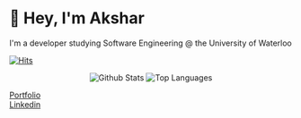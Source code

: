 # 👋 Hey, I'm Akshar
I'm a developer studying Software Engineering @ the University of Waterloo

[![Hits](https://hits.seeyoufarm.com/api/count/incr/badge.svg?url=https%3A%2F%2Fgithub.com%2FnotAkki&count_bg=%233139E7&title_bg=%23111113&icon=github.svg&icon_color=%23E7E7E7&title=Hits&edge_flat=false)](https://hits.seeyoufarm.com)

<!--![Anurag's GitHub stats](https://github-readme-stats.vercel.app/api?username=notAkki&show_icons=true&custom_title=My+Stats)
--->


<div align="center">

![Github Stats](https://github-readme-stats.vercel.app/api?username=notAkki&show_icons=true&custom_title=My+Stats&include_all_commits=false&line_height=20&theme=tokyonight&text_color=cfdaff&title_color=5e64ff&icon_color=7d81ff&border_color=cfdaff)
![Top Languages](https://github-readme-stats.vercel.app/api/top-langs/?username=notAkki&layout=compact&card_width=333&theme=tokyonight&text_color=cfdaff&title_color=5e64ff&border_color=cfdaff)
</div>

<!--
<p align="left">
  <img alt="Java" src="https://img.shields.io/badge/-Java-3661ff?style=flat-square&logo=java&logoColor=white" />
  <img alt="C++" src="https://img.shields.io/badge/-C++-424bed?style=flat-square&logo=c%2B%2B&logoColor=white" />  
  <img alt="github" src="https://img.shields.io/badge/-Github-2e3ad2?style=flat-square&logo=github&logoColor=white" />
  <img alt="css" src="https://img.shields.io/badge/-CSS-7639fa?style=flat-square&logo=css3&logoColor=white" />
  <img alt="html5" src="https://img.shields.io/badge/-HTML5-9d1ced?style=flat-square&logo=html5&logoColor=white" />
</p>

## Who Am I?
- I'm just your everyday ~~below~~ average computer science, software, and tech enthusiast
- I do a lot of competitive programming for fun and I can say that I am half decent at it. Check out some of my CP profiles when I add links for them :)
  - Check out my [Select USACO Solutions](https://github.com/notAkki/Select-USACO-Solutions)
  -  [DMOJ](https://dmoj.ca/user/notAkki) and here are my [Select DMOJ Solutions](https://github.com/notAkki/Select-DMOJ-Solutions)
  -  LeetCode
  -  Code Forces
<br />

## What I'm Learning
- Web Development using React and Next.js
- HTML and CSS
- Javascript
- I am focussing on learning more advanced C++ to better my competitive programming skills
<br />
-->


[Portfolio](https://www.aksharbarot.com/)
<br/>
[Linkedin](https://www.linkedin.com/in/aksharbarot/)

<!--
## Projects
- [Jarvis](https://github.com/ishaan1013/jarvis): Contributed to a touch-free, interactive 3D hologram viewing environment with gesture and voice navigation/control.
- [ClickClack](https://github.com/notAkki/ClickClack): A simple, minimalist website to test CPS (clicks per second)
<br />


## Awards/Honors
- Part of the team that won the CALICO '22 Programming Competition
-->
